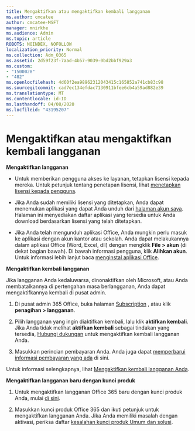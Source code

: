 ```yaml
---
title: Mengaktifkan atau mengaktifkan kembali langganan
ms.author: cmcatee
author: cmcatee-MSFT
manager: mnirkhe
ms.audience: Admin
ms.topic: article
ROBOTS: NOINDEX, NOFOLLOW
localization_priority: Normal
ms.collection: Adm_O365
ms.assetid: 2d59f23f-7aad-4b57-9039-0bd2bbf929a3
ms.custom:
- "1500028"
- "482"
ms.openlocfilehash: 4d60f2ea98962312043415c165852a741cb83c98
ms.sourcegitcommit: cad7ec134efdac7130911bfee6cb4a59ad882e39
ms.translationtype: MT
ms.contentlocale: id-ID
ms.lasthandoff: 04/08/2020
ms.locfileid: "43195207"
---
```

# <a name="activate-or-reactivate-a-subscription"></a>Mengaktifkan atau mengaktifkan kembali langganan

**Mengaktifkan langganan**

- Untuk memberikan pengguna akses ke layanan, tetapkan lisensi kepada mereka. Untuk petunjuk tentang penetapan lisensi, lihat [menetapkan lisensi kepada pengguna](https://docs.microsoft.com/microsoft-365/admin/manage/assign-licenses-to-users?view=o365-worldwide). 

- Jika Anda sudah memiliki lisensi yang ditetapkan, Anda dapat menemukan aplikasi yang dapat Anda unduh dari [halaman akun saya](https://portal.office.com/account/#installs). Halaman ini menyediakan daftar aplikasi yang tersedia untuk Anda download berdasarkan lisensi yang telah ditetapkan. 

- Jika Anda telah mengunduh aplikasi Office, Anda mungkin perlu masuk ke aplikasi dengan akun kantor atau sekolah. Anda dapat melakukannya dalam aplikasi Office (Word, Excel, dll) dengan mengklik **File > akun** (di dekat bagian bawah). Di bawah informasi pengguna, klik **Alihkan akun**. Untuk informasi lebih lanjut baca [menginstal aplikasi Office](https://docs.microsoft.com/microsoft-365/admin/setup/install-applications). 

**Mengaktifkan kembali langganan**

Jika langganan Anda kedaluwarsa, dinonaktifkan oleh Microsoft, atau Anda membatalkannya di pertengahan masa berlangganan, Anda dapat mengaktifkannya kembali di pusat admin.
  
1. Di pusat admin 365 Office, buka halaman [Subscription](https://go.microsoft.com/fwlink/p/?linkid=842054) , atau klik **penagihan > langganan**.

2. Pilih langganan yang ingin diaktifkan kembali, lalu klik **aktifkan kembali**. Jika Anda tidak melihat **aktifkan kembali** sebagai tindakan yang tersedia, [Hubungi dukungan](https://support.office.com/article/call-support-32a17ca7-6fa0-4870-8a8d-e25ba4ccfd4b) untuk mengaktifkan kembali langganan Anda.

3. Masukkan perincian pembayaran Anda. Anda juga dapat [memperbarui informasi pembayaran yang ada](https://docs.microsoft.com/microsoft-365/commerce/billing-and-payments/add-update-or-remove-credit-card-or-bank-account?view=o365-worldwide) di sini.

Untuk informasi selengkapnya, lihat [Mengaktifkan kembali langganan Anda](https://docs.microsoft.com/office365/admin/subscriptions-and-billing/reactivate-your-subscription).

**Mengaktifkan langganan baru dengan kunci produk**

1. Untuk mengaktifkan langganan Office 365 baru dengan kunci produk Anda, mulai [di sini](https://support.office.com/article/where-to-enter-your-office-product-key-0a82e5ae-739e-4b92-a6f4-2ec780c185db). 

2. Masukkan kunci produk Office 365 dan ikuti petunjuk untuk mengaktifkan langganan Anda. Jika Anda memiliki masalah dengan aktivasi, periksa daftar [kesalahan kunci produk Umum dan solusi](https://docs.microsoft.com/microsoft-365/commerce/product-key-errors-and-solutions).
